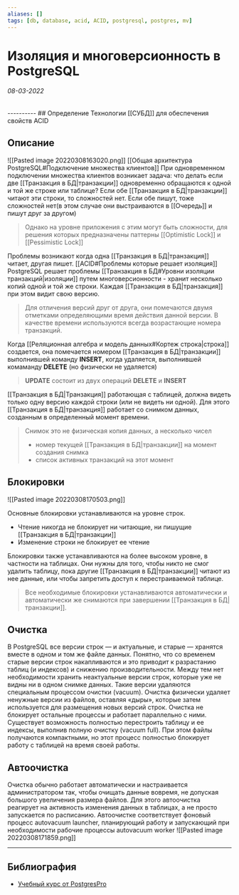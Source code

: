 ```yaml
---
aliases: []
tags: [db, database, acid, ACID, postgresql, postgres, mv]
---
```

# Изоляция и многоверсионность в PostgreSQL
<h6>08-03-2022</h6>
----------
## Определение
Технологии [[СУБД]] для обеспечения свойств ACID

## Описание
![[Pasted image 20220308163020.png]]
[[Общая архитектура PostgreSQL#Подключение множества клиентов]]
При одновременном  подключении множества клиентов возникает задача: что делать если две [[Транзакция в БД|транзакции]] одновременно обращаются к одной и той же строке или таблице? Если обе [[Транзакция в БД|транзакции]] читают эти строки, то сложностей нет. 
 Если обе пишут, тоже сложностей нет(в этом случае они выстраиваются в [[Очередь]] и пишут друг за другом)
>Однако на уровне приложения с этим могут быть сложности, для решения которых предназначены паттерны [[Optimistic Lock]] и [[Pessimistic Lock]]

Проблемы возникают когда одна [[Транзакция в БД|транзакция]] читает, другая пишет.
[[ACID#Проблемы которые решает изоляция]]
PostgreSQL решает проблемы [[Транзакция в БД#Уровни изоляции транзакций|изоляции]] путем многоверсионности - хранит несколько копий одной и той же строки. Каждая [[Транзакция в БД|транзакция]] при этом видит свою версию.
>Для отличения версий друг от друга, они помечаются двумя отметками  определяющими время действия данной версии. В качестве времени используются всегда возрастающие номера транзакций.

Когда [[Реляционная алгебра и модель данных#Кортеж строка|строка]] создается, она помечается номером [[Транзакция в БД|транзакции]] выполнившей команду **INSERT**, когда удаляется, выполнившей комаманду **DELETE** (но физически не удаляется)
>**UPDATE** состоит из двух операций **DELETE** и **INSERT**

[[Транзакция в БД|Транзакция]] работающая с таблицей, должна видеть только одну версию каждой строки (или не видеть ни одной). Для этого [[Транзакция в БД|транзакция]] работает со снимком данных, созданным в определенный момент времени.
> Снимок это не физическая копия данных, а несколько чисел 
> - номер текущей [[Транзакция в БД|транзакции]] на момент создания снимка
> - список активных транзакций на этот момент

 ## Блокировки
 
![[Pasted image 20220308170503.png]]

Основные блокировки устанавливаются на уровне строк.
- Чтение никогда не блокирует ни читающие, ни пишущие [[Транзакция в БД|транзакции]]
- Изменение строки не блокирует ее чтение

Блокировки также устанавливаются на более высоком уровне, в частности на таблицах. Они нужны для того, чтобы никто не смог удалить таблицу, пока другие [[Транзакция в БД|транзакции]] читают из нее данные, или чтобы запретить доступ к перестраиваемой таблице.

>Все необходимые блокировки устанавливаются автоматически и автоматически же снимаются при завершении [[Транзакция в БД|транзакции]].

## Очистка
В PostgreSQL все версии строк — и актуальные, и старые — хранятся вместе в одном и том же файле данных. Понятно, что со временем старые версии строк накапливаются и это приводит к разрастанию таблиц (и индексов) и снижению производительности. Между тем нет необходимости хранить неактуальные версии строк, которые уже не видны ни в одном снимке данных. Такие версии удаляются специальным процессом очистки (vacuum). Очистка физически удаляет ненужные версии из файлов, оставляя «дыры», которые затем используется для размещения новых версий строк. Очистка не блокирует остальные процессы и работает параллельно с ними. Существует возможность полностью перестроить таблицу и ее индексы, выполнив полную очистку (vacuum full). При этом файлы получаются компактными, но этот процесс полностью блокирует работу с таблицей на время своей работы.

## Автоочистка
Очистка обычно работает автоматически и настраивается администратором так, чтобы очищать данные вовремя, не допуская большого увеличения размера файлов. Для этого автоочистка реагирует на активность изменения данных в таблицах, а не просто запускается по расписанию. Автоочистке соответствует фоновый процесс autovacuum launcher, планирующий работу и запускающий при необходимости рабочие процессы autovacuum worker
![[Pasted image 20220308171859.png]]

---
## Библиография
- [Учебный курс от PostgresPro](https://edu.postgrespro.ru/dba1/dba1_05_arch_mvcc.pdf)

